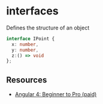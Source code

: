# interfaces

Defines the structure of an object

```typescript
interface IPoint {
  x: number,
  y: number,
  z:() => void
};
```

## Resources

- [Angular 4: Beginner to Pro (paid)](https://codewithmosh.com/courses/206545/lectures/3196204)